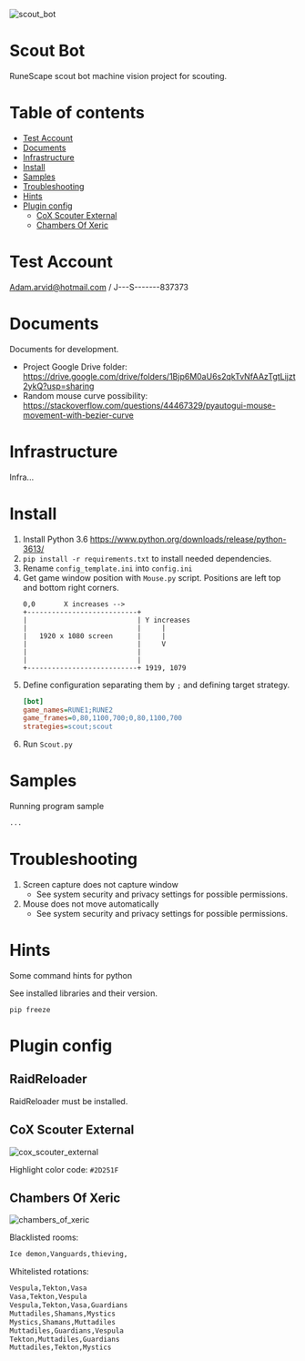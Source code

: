 ![scout_bot](./docs/scout_bot.png)
# Scout Bot

RuneScape scout bot machine vision project for scouting.


Table of contents
=================
* [Test Account](#test-account)
* [Documents](#documents)
* [Infrastructure](#infrastructure)
* [Install](#install)
* [Samples](#samples)
* [Troubleshooting](#troubleshooting)
* [Hints](#hints)
* [Plugin config](#plugin-config)
    * [CoX Scouter External](#cox-scouter-external)
    * [Chambers Of Xeric](#chambers-of-xeric)



Test Account
============
Adam.arvid@hotmail.com / J---S-------837373


Documents
============
Documents for development.

* Project Google Drive folder:  
    https://drive.google.com/drive/folders/1Bjp6M0aU6s2qkTvNfAAzTgtLijzt2ykQ?usp=sharing
* Random mouse curve possibility:  
    https://stackoverflow.com/questions/44467329/pyautogui-mouse-movement-with-bezier-curve

Infrastructure
============
Infra...


Install
============

1. Install Python 3.6 https://www.python.org/downloads/release/python-3613/
2. `pip install -r requirements.txt` to install needed dependencies.
3. Rename `config_template.ini` into `config.ini`
4. Get game window position with `Mouse.py` script. Positions are left top and bottom right corners.
    ```text
    0,0       X increases -->
    +---------------------------+
    |                           | Y increases
    |                           |     |
    |   1920 x 1080 screen      |     |
    |                           |     V
    |                           |
    |                           |
    +---------------------------+ 1919, 1079
    ```
5. Define configuration separating them by `;` and defining target strategy.
    ```ini
    [bot]
    game_names=RUNE1;RUNE2
    game_frames=0,80,1100,700;0,80,1100,700
    strategies=scout;scout
    ```
6. Run `Scout.py` 



Samples
============
Running program sample

```python
...
```

Troubleshooting
============

1. Screen capture does not capture window
    * See system security and privacy settings for possible permissions.  
2. Mouse does not move automatically
    * See system security and privacy settings for possible permissions.  


Hints
============
Some command hints for python

See installed libraries and their version.
```shell script
pip freeze
```


Plugin config
============

RaidReloader
-----
RaidReloader must be installed.

CoX Scouter External
-----
![cox_scouter_external](./docs/cox_scouter_external.png)

Highlight color code: `#2D251F`


Chambers Of Xeric
-----


![chambers_of_xeric](./docs/chambers_of_xeric.png)

Blacklisted rooms:
```txt
Ice demon,Vanguards,thieving,
```

Whitelisted rotations:
```txt
Vespula,Tekton,Vasa
Vasa,Tekton,Vespula
Vespula,Tekton,Vasa,Guardians
Muttadiles,Shamans,Mystics
Mystics,Shamans,Muttadiles
Muttadiles,Guardians,Vespula
Tekton,Muttadiles,Guardians
Muttadiles,Tekton,Mystics
```